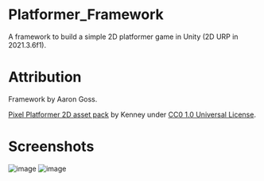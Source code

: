 # Platformer_Framework

A framework to build a simple 2D platformer game in Unity (2D URP in 2021.3.6f1).

# Attribution

Framework by Aaron Goss.

[Pixel Platformer 2D asset pack](https://www.kenney.nl/assets/pixel-platformer) by Kenney under [CC0 1.0 Universal License](https://creativecommons.org/publicdomain/zero/1.0/).

# Screenshots

![image](https://user-images.githubusercontent.com/37372591/191428586-8f1f40b8-a2cc-4685-9662-49e697b75c2d.png)
![image](https://user-images.githubusercontent.com/37372591/191428534-1ff71452-c1bd-4f1b-a3ea-a4c23581e21b.png)
